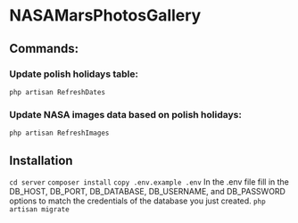 # NASAMarsPhotosGallery

## Commands:
### Update polish holidays table:
```php artisan RefreshDates```
### Update NASA images data based on polish holidays:
```php artisan RefreshImages```
## Installation
```cd server```
```composer install```
```copy .env.example .env```
In the .env file fill in the DB_HOST, DB_PORT, DB_DATABASE, DB_USERNAME, and DB_PASSWORD options to match the credentials of the database you just created.
```php artisan migrate```
